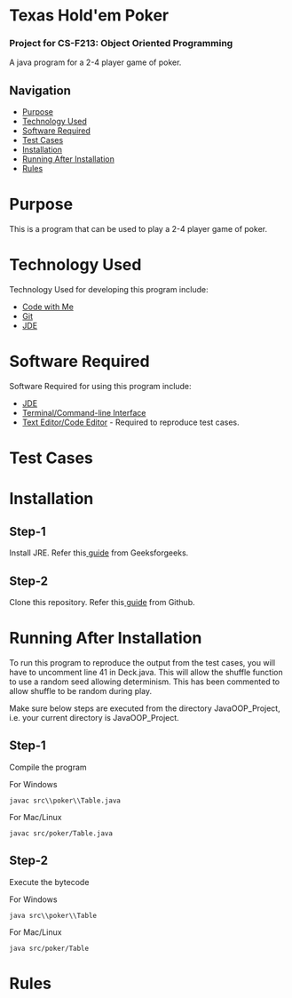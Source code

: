 # Texas Hold'em Poker
### Project for CS-F213: Object Oriented Programming

A java program for a 2-4 player game of poker.

<h2>Navigation</h2>
<ul>
  <li><a href="#Purp">Purpose</a>
  <li><a href="#TechUsed">Technology Used</a>
  <li><a href="#TechReqd">Software Required</a>
  <li><a href="#IO">Test Cases</a>
  <li><a href="#Install">Installation</a>
  <li><a href="#Runn">Running After Installation</a>
  <li><a href="#Rules">Rules</a>
</ul
  
<a ID="Purp"><h1>Purpose</h1></a>
This is a program that can be used to play a 2-4 player game of poker.

<a ID="TechUsed"><h1>Technology Used</h1></a>
Technology Used for developing this program include:
<ul>
  <li><a href="#Purp">Code with Me</a>
  <li><a href="#TechUsed">Git</a>
  <li><a href="#TechReqd">JDE</a>
</ul


<a ID="TechReqd"><h1>Software Required</h1></a>
Software Required for using this program include:
<ul>
  <li><a href="#TechReqd">JDE</a>
  <li><a href="#Purp">Terminal/Command-line Interface</a>
  <li><a href="#TechUsed">Text Editor/Code Editor</a> - Required to reproduce test cases.
</ul

<a ID="IO"><h1>Test Cases</h1></a>

<a ID="Install"><h1>Installation</h1></a>

## Step-1

Install JRE. Refer this<a href="https://www.geeksforgeeks.org/how-to-download-and-install-java-for-64-bit-machine/"> guide</a> from Geeksforgeeks.

## Step-2

Clone this repository. Refer this<a href="https://docs.github.com/en/repositories/creating-and-managing-repositories/cloning-a-repository"> guide</a> from Github.


<a ID="Runn"><h1>Running After Installation</h1></a>

To run this program to reproduce the output from the test cases, you will have to uncomment line 41 in Deck.java. This will allow the shuffle function to use a random seed allowing determinism. This has been commented to allow shuffle to be random during play.

Make sure below steps are executed from the directory JavaOOP_Project, i.e. your current directory is JavaOOP_Project.

## Step-1
Compile the program

For Windows
```shell
javac src\\poker\\Table.java
```

For Mac/Linux
```shell
javac src/poker/Table.java
```


## Step-2
Execute the bytecode

For Windows
```shell
java src\\poker\\Table
```

For Mac/Linux
```shell
java src/poker/Table
```

<a ID="Rules"><h1>Rules</h1></a>


